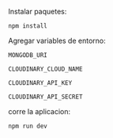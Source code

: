 Instalar paquetes: 

`npm install`

Agregar variables de entorno:

`MONGODB_URI`

`CLOUDINARY_CLOUD_NAME`

`CLOUDINARY_API_KEY`

`CLOUDINARY_API_SECRET`

corre la aplicacion: 

`npm run dev`
